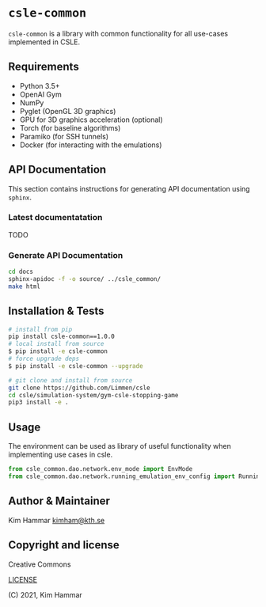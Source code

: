 # `csle-common`

`csle-common` is a library with common functionality for all use-cases implemented in
CSLE. 

## Requirements

- Python 3.5+
- OpenAI Gym
- NumPy
- Pyglet (OpenGL 3D graphics)
- GPU for 3D graphics acceleration (optional)
- Torch (for baseline algorithms)
- Paramiko (for SSH tunnels)
- Docker (for interacting with the emulations)

## API Documentation 

This section contains instructions for generating API documentation using `sphinx`.

### Latest documentatation

TODO

### Generate API Documentation

```bash
cd docs
sphinx-apidoc -f -o source/ ../csle_common/
make html
```

## Installation & Tests

```bash
# install from pip
pip install csle-common==1.0.0
# local install from source
$ pip install -e csle-common
# force upgrade deps
$ pip install -e csle-common --upgrade

# git clone and install from source
git clone https://github.com/Limmen/csle
cd csle/simulation-system/gym-csle-stopping-game
pip3 install -e .
```

## Usage
The environment can be used as library of useful functionality when implementing 
use cases in csle.

```python
from csle_common.dao.network.env_mode import EnvMode
from csle_common.dao.network.running_emulation_env_config import RunningEmulationEnvConfig
```

## Author & Maintainer

Kim Hammar <kimham@kth.se>

## Copyright and license

Creative Commons

[LICENSE](../../LICENSE.md)

(C) 2021, Kim Hammar